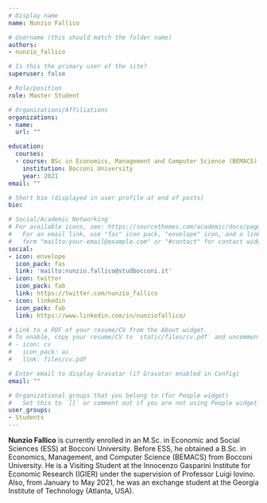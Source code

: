 ```yaml
---
# Display name
name: Nunzio Fallico

# Username (this should match the folder name)
authors:
- nunzio_fallico

# Is this the primary user of the site?
superuser: false

# Role/position
role: Master Student

# Organizations/Affiliations
organizations:
- name:
  url: ""

education:
  courses:
  - course: BSc in Economics, Management and Computer Science (BEMACS)
    institution: Bocconi University
    year: 2021
email: ""

# Short bio (displayed in user profile at end of posts)
bio:

# Social/Academic Networking
# For available icons, see: https://sourcethemes.com/academic/docs/page-builder/#icons
#   For an email link, use "fas" icon pack, "envelope" icon, and a link in the
#   form "mailto:your-email@example.com" or "#contact" for contact widget.
social:
- icon: envelope
  icon_pack: fas
  link: 'mailto:nunzio.fallico@studbocconi.it'  
- icon: twitter
  icon_pack: fab
  link: https://twitter.com/nunzio_fallico
- icon: linkedin
  icon_pack: fab
  link: https://www.linkedin.com/in/nunziofallico/

# Link to a PDF of your resume/CV from the About widget.
# To enable, copy your resume/CV to `static/files/cv.pdf` and uncomment the lines below.
# - icon: cv
#   icon_pack: ai
#   link: files/cv.pdf

# Enter email to display Gravatar (if Gravatar enabled in Config)
email: ""

# Organizational groups that you belong to (for People widget)
#   Set this to `[]` or comment out if you are not using People widget.
user_groups:
- Students
---
```


**Nunzio Fallico** is currently enrolled in an M.Sc. in Economic and Social Sciences (ESS) at Bocconi University. Before ESS, he obtained a B.Sc. in Economics, Management, and Computer Science (BEMACS) from Bocconi University. He is a Visiting Student at the Innocenzo Gasparini Institute for Economic Research (IGIER) under the supervision of Professor Luigi Iovino. Also, from January to May 2021, he was an exchange student at the Georgia Institute of Technology (Atlanta, USA).

